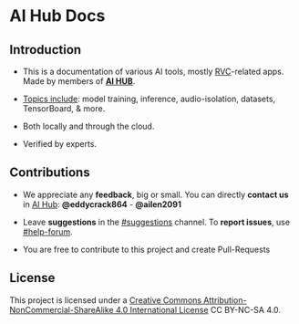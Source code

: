 # AI Hub Docs

## Introduction
- This is a documentation of various AI tools, mostly <u>[RVC](https://docs.aihub.gg/essentials/whats-rvc/)</u>-related apps. Made by members of [<u>**AI HUB**</u>](https://discord.gg/aihub).

- <ins>Topics include</ins>: model training, inference, audio-isolation, datasets, TensorBoard, & more.
- Both locally and through the cloud.

- Verified by experts.

## Contributions
- We appreciate any **feedback**, big or small. You can directly **contact us** in <u>[AI Hub](https://discord.gg/aihub)</u>: **@eddycrack864** - **@ailen2091**
- Leave **suggestions** in the <u>[#suggestions](https://discord.com/channels/1159260121998827560/1159516963014451302)</u> channel. To **report issues**, use <u>[#help-forum](https://discord.com/channels/1159260121998827560/1192011222023950368)</u>.

- You are free to contribute to this project and create Pull-Requests

## License
This project is licensed under a [Creative Commons Attribution-NonCommercial-ShareAlike 4.0 International License](http://creativecommons.org/licenses/by-nc-sa/4.0/) CC BY-NC-SA 4.0.
